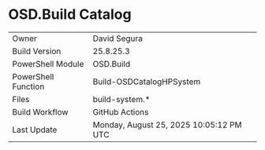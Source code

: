 ﻿# OSD.Build Catalog

| | |
|-|-|
| Owner | David Segura |
| Build Version | 25.8.25.3 |
| PowerShell Module | OSD.Build |
| PowerShell Function | Build-OSDCatalogHPSystem |
| Files | build-system.* |
| Build Workflow | GitHub Actions |
| Last Update | Monday, August 25, 2025 10:05:12 PM UTC |

